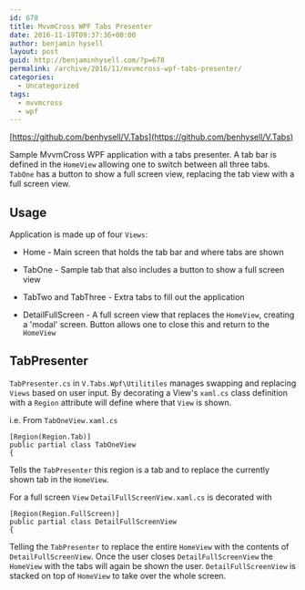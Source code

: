 ```yaml
---
id: 678
title: MvvmCross WPF Tabs Presenter
date: 2016-11-19T09:37:36+00:00
author: benjamin hysell
layout: post
guid: http://benjaminhysell.com/?p=678
permalink: /archive/2016/11/mvvmcross-wpf-tabs-presenter/
categories:
  - Uncategorized
tags:
  - mvvmcross
  - wpf
---
```


[https://github.com/benhysell/V.Tabs](https://github.com/benhysell/V.Tabs)

Sample MvvmCross WPF application with a tabs presenter. A tab bar is defined in the `HomeView` allowing one to switch between all three tabs. `TabOne` has a button to show a full screen view, replacing the tab view with a full screen view.


## Usage

Application is made up of four `Views`:

* Home - Main screen that holds the tab bar and where tabs are shown

* TabOne - Sample tab that also includes a button to show a full screen view

* TabTwo and TabThree - Extra tabs to fill out the application

* DetailFullScreen - A full screen view that replaces the `HomeView`, creating a 'modal' screen.  Button allows one to close this and return to the `HomeView`

## TabPresenter
`TabPresenter.cs` in `V.Tabs.Wpf\Utilitiles` manages swapping and replacing `Views` based on user input.  By decorating a View's `xaml.cs` class definition with a `Region` attribute will define where that `View` is shown.

i.e. From `TabOneView.xaml.cs`
```
[Region(Region.Tab)]
public partial class TabOneView
{
```
Tells the `TabPresenter` this region is a tab and to replace the currently shown tab in the `HomeView`.

For a full screen `View` `DetailFullScreenView.xaml.cs` is decorated with 
```
[Region(Region.FullScreen)]
public partial class DetailFullScreenView
{
``` 
Telling the `TabPresenter` to replace the entire `HomeView` with the contents of `DetailFullScreenView`.  Once the user closes `DetailFullScreenView` the `HomeView` with the tabs will again be shown the user.  `DetailFullScreenView` is stacked on top of `HomeView` to take over the whole screen.
